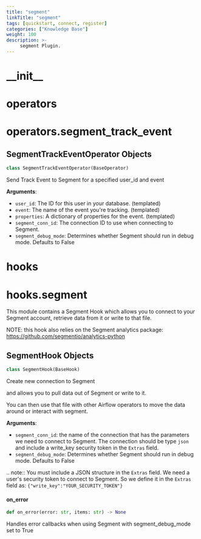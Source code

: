 ```yaml
---
title: "segment"
linkTitle: "segment"
tags: [quickstart, connect, register] 
categories: ["Knowledge Base"]
weight: 100
description: >-
     segment Plugin.
---
```


<a id="__init__"></a>

# \_\_init\_\_

<a id="operators"></a>

# operators

<a id="operators.segment_track_event"></a>

# operators.segment\_track\_event

<a id="operators.segment_track_event.SegmentTrackEventOperator"></a>

## SegmentTrackEventOperator Objects

```python
class SegmentTrackEventOperator(BaseOperator)
```

Send Track Event to Segment for a specified user_id and event

**Arguments**:

- `user_id`: The ID for this user in your database. (templated)
- `event`: The name of the event you're tracking. (templated)
- `properties`: A dictionary of properties for the event. (templated)
- `segment_conn_id`: The connection ID to use when connecting to Segment.
- `segment_debug_mode`: Determines whether Segment should run in debug mode.
Defaults to False

<a id="hooks"></a>

# hooks

<a id="hooks.segment"></a>

# hooks.segment

This module contains a Segment Hook
which allows you to connect to your Segment account,
retrieve data from it or write to that file.

NOTE:   this hook also relies on the Segment analytics package:
        https://github.com/segmentio/analytics-python

<a id="hooks.segment.SegmentHook"></a>

## SegmentHook Objects

```python
class SegmentHook(BaseHook)
```

Create new connection to Segment

and allows you to pull data out of Segment or write to it.

You can then use that file with other
Airflow operators to move the data around or interact with segment.

**Arguments**:

- `segment_conn_id`: the name of the connection that has the parameters
we need to connect to Segment. The connection should be type `json` and include a
write_key security token in the `Extras` field.
- `segment_debug_mode`: Determines whether Segment should run in debug mode.
Defaults to False

.. note::
    You must include a JSON structure in the `Extras` field.
    We need a user's security token to connect to Segment.
    So we define it in the `Extras` field as:
    `{"write_key":"YOUR_SECURITY_TOKEN"}`

<a id="hooks.segment.SegmentHook.on_error"></a>

#### on\_error

```python
def on_error(error: str, items: str) -> None
```

Handles error callbacks when using Segment with segment_debug_mode set to True

